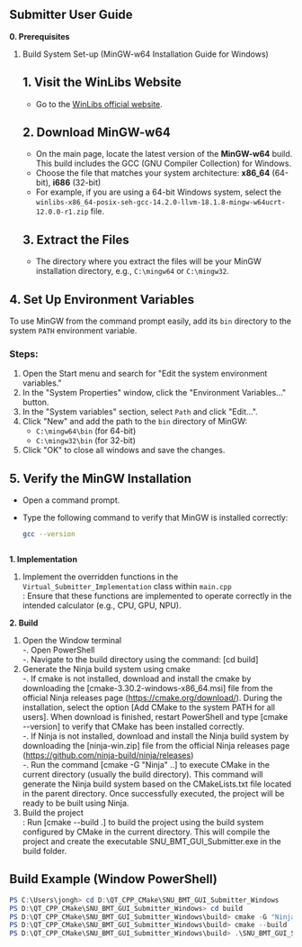 ## Submitter User Guide
**0. Prerequisites**
  1) Build System Set-up (MinGW-w64 Installation Guide for Windows)
     ## 1. Visit the WinLibs Website
     - Go to the [WinLibs official website](https://www.winlibs.com/).
     ## 2. Download MinGW-w64
      - On the main page, locate the latest version of the **MinGW-w64** build. This build includes the GCC (GNU Compiler Collection) for Windows.
      - Choose the file that matches your system architecture: **x86_64** (64-bit), **i686** (32-bit)
      - For example, if you are using a 64-bit Windows system, select the `winlibs-x86_64-posix-seh-gcc-14.2.0-llvm-18.1.8-mingw-w64ucrt-12.0.0-r1.zip` file.
     ## 3. Extract the Files
      - The directory where you extract the files will be your MinGW installation directory, e.g., `C:\mingw64` or `C:\mingw32`.

## 4. Set Up Environment Variables

To use MinGW from the command prompt easily, add its `bin` directory to the system `PATH` environment variable.

### Steps:

1. Open the Start menu and search for "Edit the system environment variables."
2. In the "System Properties" window, click the "Environment Variables..." button.
3. In the "System variables" section, select `Path` and click "Edit...".
4. Click "New" and add the path to the `bin` directory of MinGW:
   - `C:\mingw64\bin` (for 64-bit)
   - `C:\mingw32\bin` (for 32-bit)
5. Click "OK" to close all windows and save the changes.

## 5. Verify the MinGW Installation

- Open a command prompt.
- Type the following command to verify that MinGW is installed correctly:

  ```bash
  gcc --version



**1. Implementation**
   1) Implement the overridden functions in the `Virtual_Submitter_Implementation` class within `main.cpp`  
   : Ensure that these functions are implemented to operate correctly in the intended calculator (e.g., CPU, GPU, NPU).

**2. Build**  
   1) Open the Window terminal  
  -. Open PowerShell   
  -. Navigate to the build directory using the command: [cd build]
   2) Generate the Ninja build system using cmake  
  -. If cmake is not installed, download and install the cmake by downloading the [cmake-3.30.2-windows-x86_64.msi] file from the official Ninja releases page (https://cmake.org/download/). During the installation, select the option [Add CMake to the system PATH for all users]. When download is finished, restart PowerShell and type [cmake --version] to verify that CMake has been installed correctly.  
  -. If Ninja is not installed, download and install the Ninja build system by downloading the [ninja-win.zip] file from the official Ninja releases page (https://github.com/ninja-build/ninja/releases)  
  -. Run the command [cmake -G "Ninja" ..] to execute CMake in the current directory (usually the build directory). This command will generate the Ninja build system based on the CMakeLists.txt file located in the parent directory. Once successfully executed, the project will be ready to be built using Ninja.
   4) Build the project  
   : Run [cmake --build .] to build the project using the build system configured by CMake in the current directory. This will compile the project and create the executable SNU_BMT_GUI_Submitter.exe in the build folder.

## Build Example (Window PowerShell)
```powershell
PS C:\Users\jongh> cd D:\QT_CPP_CMake\SNU_BMT_GUI_Submitter_Windows
PS D:\QT_CPP_CMake\SNU_BMT_GUI_Submitter_Windows> cd build
PS D:\QT_CPP_CMake\SNU_BMT_GUI_Submitter_Windows\build> cmake -G "Ninja" ..
PS D:\QT_CPP_CMake\SNU_BMT_GUI_Submitter_Windows\build> cmake --build .
PS D:\QT_CPP_CMake\SNU_BMT_GUI_Submitter_Windows\build> .\SNU_BMT_GUI_Submitter.exe

